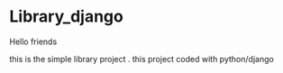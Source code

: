 # Library_django

Hello friends 

this is the simple library project . this project coded with python/django

